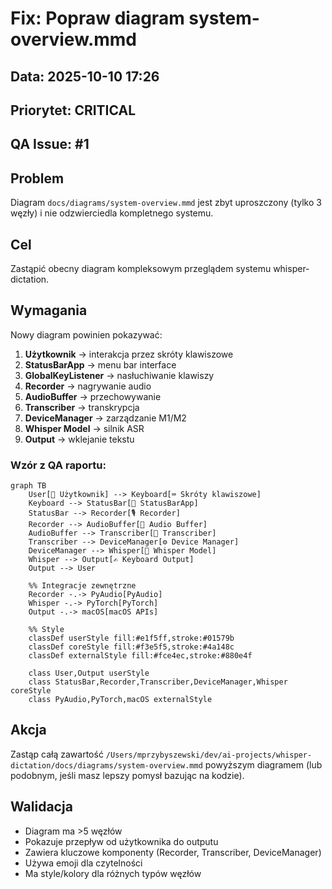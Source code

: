 # Fix: Popraw diagram system-overview.mmd

## Data: 2025-10-10 17:26
## Priorytet: CRITICAL
## QA Issue: #1

## Problem
Diagram `docs/diagrams/system-overview.mmd` jest zbyt uproszczony (tylko 3 węzły) i nie odzwierciedla kompletnego systemu.

## Cel
Zastąpić obecny diagram kompleksowym przeglądem systemu whisper-dictation.

## Wymagania

Nowy diagram powinien pokazywać:
1. **Użytkownik** → interakcja przez skróty klawiszowe
2. **StatusBarApp** → menu bar interface
3. **GlobalKeyListener** → nasłuchiwanie klawiszy
4. **Recorder** → nagrywanie audio
5. **AudioBuffer** → przechowywanie
6. **Transcriber** → transkrypcja
7. **DeviceManager** → zarządzanie M1/M2
8. **Whisper Model** → silnik ASR
9. **Output** → wklejanie tekstu

### Wzór z QA raportu:
```mermaid
graph TB
    User[👤 Użytkownik] --> Keyboard[⌨️ Skróty klawiszowe]
    Keyboard --> StatusBar[📱 StatusBarApp]
    StatusBar --> Recorder[🎙️ Recorder]
    Recorder --> AudioBuffer[💾 Audio Buffer]
    AudioBuffer --> Transcriber[🤖 Transcriber]
    Transcriber --> DeviceManager[⚙️ Device Manager]
    DeviceManager --> Whisper[🧠 Whisper Model]
    Whisper --> Output[✍️ Keyboard Output]
    Output --> User
    
    %% Integracje zewnętrzne
    Recorder -.-> PyAudio[PyAudio]
    Whisper -.-> PyTorch[PyTorch]
    Output -.-> macOS[macOS APIs]
    
    %% Style
    classDef userStyle fill:#e1f5ff,stroke:#01579b
    classDef coreStyle fill:#f3e5f5,stroke:#4a148c
    classDef externalStyle fill:#fce4ec,stroke:#880e4f
    
    class User,Output userStyle
    class StatusBar,Recorder,Transcriber,DeviceManager,Whisper coreStyle
    class PyAudio,PyTorch,macOS externalStyle
```

## Akcja
Zastąp całą zawartość `/Users/mprzybyszewski/dev/ai-projects/whisper-dictation/docs/diagrams/system-overview.mmd` powyższym diagramem (lub podobnym, jeśli masz lepszy pomysł bazując na kodzie).

## Walidacja
- Diagram ma >5 węzłów
- Pokazuje przepływ od użytkownika do outputu
- Zawiera kluczowe komponenty (Recorder, Transcriber, DeviceManager)
- Używa emoji dla czytelności
- Ma style/kolory dla różnych typów węzłów
